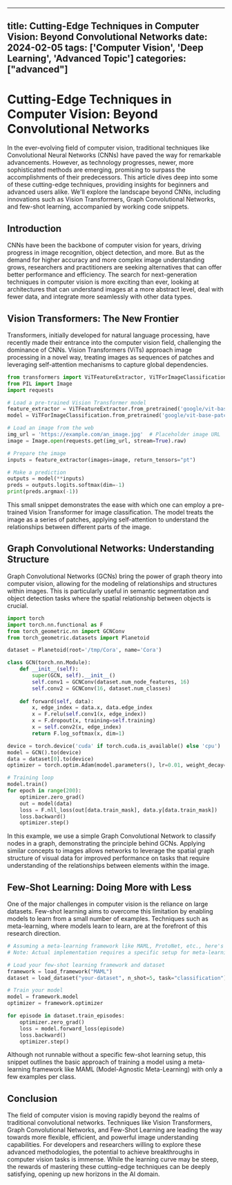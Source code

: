 
---
title: Cutting-Edge Techniques in Computer Vision: Beyond Convolutional Networks
date: 2024-02-05
tags: ['Computer Vision', 'Deep Learning', 'Advanced Topic']
categories: ["advanced"]
---


# Cutting-Edge Techniques in Computer Vision: Beyond Convolutional Networks

In the ever-evolving field of computer vision, traditional techniques like Convolutional Neural Networks (CNNs) have paved the way for remarkable advancements. However, as technology progresses, newer, more sophisticated methods are emerging, promising to surpass the accomplishments of their predecessors. This article dives deep into some of these cutting-edge techniques, providing insights for beginners and advanced users alike. We'll explore the landscape beyond CNNs, including innovations such as Vision Transformers, Graph Convolutional Networks, and few-shot learning, accompanied by working code snippets.

## Introduction

CNNs have been the backbone of computer vision for years, driving progress in image recognition, object detection, and more. But as the demand for higher accuracy and more complex image understanding grows, researchers and practitioners are seeking alternatives that can offer better performance and efficiency. The search for next-generation techniques in computer vision is more exciting than ever, looking at architectures that can understand images at a more abstract level, deal with fewer data, and integrate more seamlessly with other data types.

## Vision Transformers: The New Frontier

Transformers, initially developed for natural language processing, have recently made their entrance into the computer vision field, challenging the dominance of CNNs. Vision Transformers (ViTs) approach image processing in a novel way, treating images as sequences of patches and leveraging self-attention mechanisms to capture global dependencies.

```python
from transformers import ViTFeatureExtractor, ViTForImageClassification
from PIL import Image
import requests

# Load a pre-trained Vision Transformer model
feature_extractor = ViTFeatureExtractor.from_pretrained('google/vit-base-patch16-224-in21k')
model = ViTForImageClassification.from_pretrained('google/vit-base-patch16-224-in21k')

# Load an image from the web
img_url = 'https://example.com/an_image.jpg'  # Placeholder image URL
image = Image.open(requests.get(img_url, stream=True).raw)

# Prepare the image
inputs = feature_extractor(images=image, return_tensors="pt")

# Make a prediction
outputs = model(**inputs)
preds = outputs.logits.softmax(dim=-1)
print(preds.argmax(-1))
```

This small snippet demonstrates the ease with which one can employ a pre-trained Vision Transformer for image classification. The model treats the image as a series of patches, applying self-attention to understand the relationships between different parts of the image.

## Graph Convolutional Networks: Understanding Structure

Graph Convolutional Networks (GCNs) bring the power of graph theory into computer vision, allowing for the modeling of relationships and structures within images. This is particularly useful in semantic segmentation and object detection tasks where the spatial relationship between objects is crucial.

```python
import torch
import torch.nn.functional as F
from torch_geometric.nn import GCNConv
from torch_geometric.datasets import Planetoid

dataset = Planetoid(root='/tmp/Cora', name='Cora')

class GCN(torch.nn.Module):
    def __init__(self):
        super(GCN, self).__init__()
        self.conv1 = GCNConv(dataset.num_node_features, 16)
        self.conv2 = GCNConv(16, dataset.num_classes)
    
    def forward(self, data):
        x, edge_index = data.x, data.edge_index
        x = F.relu(self.conv1(x, edge_index))
        x = F.dropout(x, training=self.training)
        x = self.conv2(x, edge_index)
        return F.log_softmax(x, dim=1)

device = torch.device('cuda' if torch.cuda.is_available() else 'cpu')
model = GCN().to(device)
data = dataset[0].to(device)
optimizer = torch.optim.Adam(model.parameters(), lr=0.01, weight_decay=5e-4)

# Training loop
model.train()
for epoch in range(200):
    optimizer.zero_grad()
    out = model(data)
    loss = F.nll_loss(out[data.train_mask], data.y[data.train_mask])
    loss.backward()
    optimizer.step()
```

In this example, we use a simple Graph Convolutional Network to classify nodes in a graph, demonstrating the principle behind GCNs. Applying similar concepts to images allows networks to leverage the spatial graph structure of visual data for improved performance on tasks that require understanding of the relationships between elements within the image.

## Few-Shot Learning: Doing More with Less

One of the major challenges in computer vision is the reliance on large datasets. Few-shot learning aims to overcome this limitation by enabling models to learn from a small number of examples. Techniques such as meta-learning, where models learn to learn, are at the forefront of this research direction.

```python
# Assuming a meta-learning framework like MAML, ProtoNet, etc., here's a pseudocode snippet
# Note: Actual implementation requires a specific setup for meta-learning which is beyond this example

# Load your few-shot learning framework and dataset
framework = load_framework("MAML")
dataset = load_dataset("your-dataset", n_shot=5, task="classification")

# Train your model
model = framework.model
optimizer = framework.optimizer

for episode in dataset.train_episodes:
    optimizer.zero_grad()
    loss = model.forward_loss(episode)
    loss.backward()
    optimizer.step()
```

Although not runnable without a specific few-shot learning setup, this snippet outlines the basic approach of training a model using a meta-learning framework like MAML (Model-Agnostic Meta-Learning) with only a few examples per class.

## Conclusion

The field of computer vision is moving rapidly beyond the realms of traditional convolutional networks. Techniques like Vision Transformers, Graph Convolutional Networks, and Few-Shot Learning are leading the way towards more flexible, efficient, and powerful image understanding capabilities. For developers and researchers willing to explore these advanced methodologies, the potential to achieve breakthroughs in computer vision tasks is immense. While the learning curve may be steep, the rewards of mastering these cutting-edge techniques can be deeply satisfying, opening up new horizons in the AI domain.